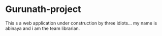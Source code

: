 # Gurunath-project
This s a web application under construction by three idiots...
my name is abinaya and i am the team librarian.
